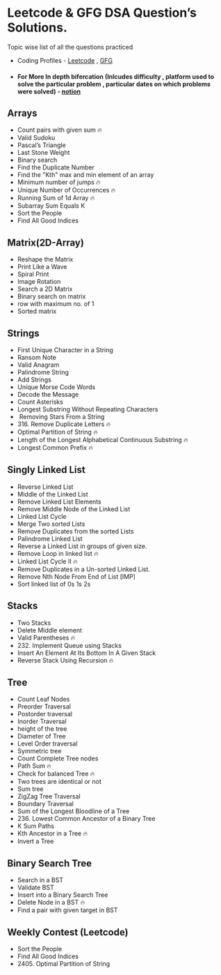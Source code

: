 
# Leetcode & GFG DSA Question’s Solutions.
 Topic wise list of all the questions practiced
- Coding Profiles - [Leetcode](https://leetcode.com/rudranshkhandelwal123/) , [GFG](https://auth.geeksforgeeks.org/user/rudranshkhandelwal123/practice)
- ####  For More In depth bifercation (Inlcudes difficulty , platform used to solve the particular problem , particular dates on which problems were solved) - [notion](https://foul-cook-ae3.notion.site/DSA-Question-s-Tracker-bbc37f14bb86422294d720ac180da6d6) 

## Arrays
- Count pairs with given sum 🔥
- Valid Sudoku
- Pascal’s Triangle
- Last Stone Weight
- Binary search
- Find the Duplicate Number
- Find the "Kth" max and min element of an array
- Minimum number of jumps  🔥
- Unique Number of Occurrences  🔥
- Running Sum of 1d Array 🔥
- Subarray Sum Equals K
- Sort the People
- Find All Good Indices

## Matrix(2D-Array)
- Reshape the Matrix
- Print Like a Wave
- Spiral Print
- Image Rotation
- Search a 2D Matrix
- Binary search on matrix
- row with maximum no. of 1
- Sorted matrix

## Strings
- First Unique Character in a String
- Ransom Note
- Valid Anagram
- Palindrome String
- Add Strings
- Unique Morse Code Words
- Decode the Message
- Count Asterisks
- Longest Substring Without Repeating Characters
-  Removing Stars From a String
- 316. Remove Duplicate Letters 🔥
- Optimal Partition of String 🔥
- Length of the Longest Alphabetical Continuous Substring 🔥
- Longest Common Prefix 🔥 


## Singly Linked List
- Reverse Linked List
- Middle of the Linked List
- Remove Linked List Elements
- Remove Middle Node of the Linked List
- Linked List Cycle
- Merge Two sorted Lists
- Remove Duplicates from the sorted Lists
- Palindrome Linked List
- Reverse a Linked List in groups of given size.
- Remove Loop in linked list  🔥
- Linked List Cycle II  🔥
- Remove Duplicates in a Un-sorted Linked List.
- Remove Nth Node From End of List [IMP]
- Sort linked list of 0s 1s 2s

## Stacks
- Two Stacks
- Delete Middle element 
- Valid Parentheses 🔥
- 232. Implement Queue using Stacks
- Insert An Element At Its Bottom In A Given Stack
- Reverse Stack Using Recursion 🔥

## Tree
- Count Leaf Nodes
-  Preorder Traversal
-   Postorder traversal
-  Inorder Traversal
- height of the tree
- Diameter of Tree
- Level Order traversal
- Symmetric tree
- Count Complete Tree nodes
- Path Sum 🔥
- Check for balanced Tree  🔥
- Two trees are identical or not
- Sum tree
- ZigZag Tree Traversal
- Boundary Traversal
- Sum of the Longest Bloodline of a Tree
- 236. Lowest Common Ancestor of a Binary Tree
- K Sum Paths
- Kth Ancestor in a Tree 🔥
- Invert a Tree

## Binary Search Tree
- Search in a BST
- Validate BST
- Insert into a Binary Search Tree
- Delete Node in a BST  🔥
- Find a pair with given target in BST

## Weekly Contest (Leetcode)
- Sort the People
- Find All Good Indices
- 2405. Optimal Partition of String



